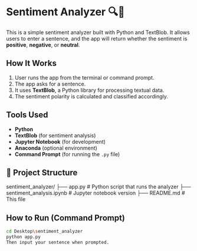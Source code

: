 # Sentiment Analyzer 🔍💬

This is a simple sentiment analyzer built with Python and TextBlob. 
It allows users to enter a sentence, and the app will return whether the sentiment is 
**positive**, **negative**, or **neutral**.

## How It Works

1. User runs the app from the terminal or command prompt.
2. The app asks for a sentence.
3. It uses **TextBlob**, a Python library for processing textual data.
4. The sentiment polarity is calculated and classified accordingly.

## Tools Used

- **Python**
- **TextBlob** (for sentiment analysis)
- **Jupyter Notebook** (for development)
- **Anaconda** (optional environment)
- **Command Prompt** (for running the `.py` file)

## 📁 Project Structure 
sentiment_analyzer/
├── app.py                     # Python script that runs the analyzer
├── sentiment_analysis.ipynb   # Jupyter notebook version
├── README.md                  # This file
## How to Run (Command Prompt)

```bash
cd Desktop\sentiment_analyzer
python app.py
Then input your sentence when prompted.
